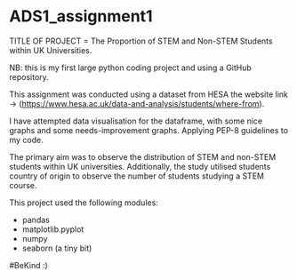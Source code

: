 # ADS1_assignment1

TITLE OF PROJECT = The Proportion of STEM and Non-STEM Students within UK Universities.

NB: this is my first large python coding project and using a GitHub repository.

This assignment was conducted using a dataset from HESA the website link -> (https://www.hesa.ac.uk/data-and-analysis/students/where-from).    

I have attempted data visualisation for the dataframe, with some nice graphs and some needs-improvement graphs.  Applying PEP-8 guidelines to my code.  

The primary aim was to observe the distribution of STEM and non-STEM students within UK universities.  Additionally, the study utilised students country of origin to observe the number of students studying a STEM course. 

This project used the following modules:
- pandas
- matplotlib.pyplot
- numpy 
- seaborn (a tiny bit)

#BeKind :)

